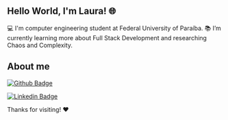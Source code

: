 

 

## Hello World, I'm Laura! 🌐

 

:computer: I'm computer engineering student at Federal University of Paraíba.
:books: I’m currently learning more about Full Stack Development and researching Chaos and Complexity.


## About me

[![Github Badge](https://img.shields.io/badge/-Github-000?style=flat-square&logo=Github&logoColor=white&link=https://github.com/llauracampos)](https://github.com/llauracampos)

[![Linkedin Badge](https://img.shields.io/badge/-LinkedIn-blue?style=flat-square&logo=Linkedin&logoColor=white&link=https://www.linkedin.com/in/llauracampos/)](https://www.linkedin.com/in/llauracampos/)

Thanks for visiting! ❤

